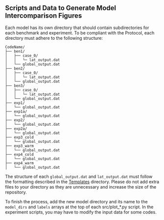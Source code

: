 ## Scripts and Data to Generate Model Intercomparison Figures

Each model has its own directory that should contain subdirectories for each benchmark and experiment. To be compliant with the Protocol, each directory must adhere to the following structure:

```
CodeName/
├── ben1/
│   ├── case_0/
│   │   └─ lat_output.dat
│   └── global_output.dat
├── ben2/
│   ├── case_0/
│   │   └─ lat_output.dat
│   └── global_output.dat
├── ben3/
│   ├── case_0/
│   │   └─ lat_output.dat
│   └── global_output.dat
├── exp1/
│   └── global_output.dat
├── exp1a/
│   └── global_output.dat
├── exp2/
│   └── global_output.dat
├── exp2a/
│   └── global_output.dat
├── exp3_cold
│   └── global_output.dat
├── exp3_warm
│   └── global_output.dat
├── exp4_cold
│   └── global_output.dat
├── exp4_warm
│   └── global_output.dat
```

The structure of each `global_output.dat` and `lat_output.dat` must follow the formatting described in the [Templates](../Templates) directory.
Please do not add extra files to your directory as they are unnecessary and increase the size of the repository. 

To finish the process, add the new model directory and its name to the `model_dirs` and `labels` arrays at the top of each src/plot_*.py script. In the experiment scripts, you may have to modify the input data for some codes.
